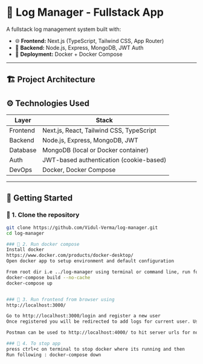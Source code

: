 # 🧠 Log Manager - Fullstack App

A fullstack log management system built with:

- 🌐 **Frontend:** Next.js (TypeScript, Tailwind CSS, App Router)
- 🔧 **Backend:** Node.js, Express, MongoDB, JWT Auth
- 🐳 **Deployment:** Docker + Docker Compose

---

## 🏗️ Project Architecture

## ⚙️ Technologies Used

| Layer      | Stack                                     |
|------------|--------------------------------------------|
| Frontend   | Next.js, React, Tailwind CSS, TypeScript   |
| Backend    | Node.js, Express, MongoDB, JWT             |
| Database   | MongoDB (local or Docker container)        |
| Auth       | JWT-based authentication (cookie-based)    |
| DevOps     | Docker, Docker Compose                     |

---

## 🚀 Getting Started

### 🧪 1. Clone the repository

```bash
git clone https://github.com/Vidul-Verma/log-manager.git
cd log-manager

### 🧪 2. Run docker compose
Install docker 
https://www.docker.com/products/docker-desktop/
Open docker app to setup environment and default configuration

From root dir i.e ../log-manager using terminal or command line, run following
docker-compose build --no-cache
docker-compose up


### 🧪 3. Run frontend from browser using 
http://localhost:3000/

Go to http://localhost:3000/login and register a new user
Once registered you will be redirected to add logs for current user. Use same password to login later or create new user to add/update/delete logs.

Postman can be used to http://localhost:4000/ to hit server urls for nodejs after running the app

### 🧪 4. To stop app 
press ctrl+c on terminal to stop docker where its running and then
Run following : docker-compose down

